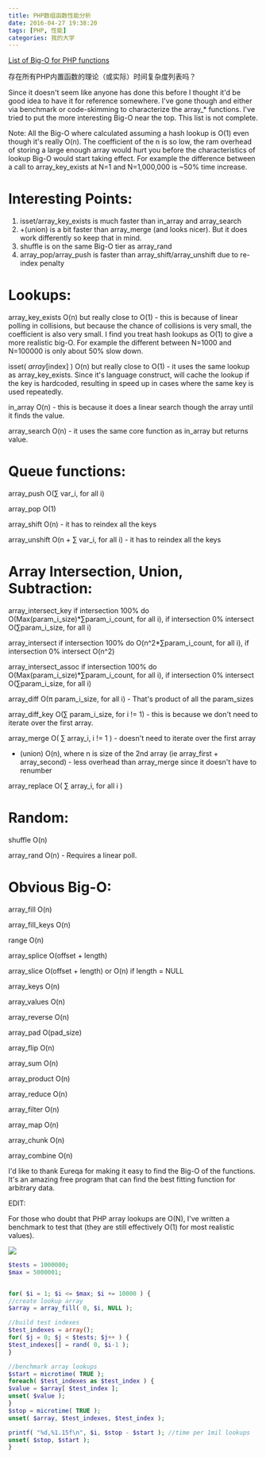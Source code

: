 ```yaml
---
title: PHP数组函数性能分析
date: 2016-04-27 19:38:20
tags: [PHP, 性能]
categories: 我的大学
---
```


[List of Big-O for PHP functions](http://stackoverflow.com/questions/2473989/list-of-big-o-for-php-functions)

存在所有PHP内置函数的理论（或实际）时间复杂度列表吗？

Since it doesn't seem like anyone has done this before I thought it'd be good idea to have it for reference somewhere. I've gone though and either via benchmark or code-skimming to characterize the array_* functions. I've tried to put the more interesting Big-O near the top. This list is not complete.

Note: All the Big-O where calculated assuming a hash lookup is O(1) even though it's really O(n). The coefficient of the n is so low, the ram overhead of storing a large enough array would hurt you before the characteristics of lookup Big-O would start taking effect. For example the difference between a call to array_key_exists at N=1 and N=1,000,000 is ~50% time increase.

# Interesting Points:

1. isset/array_key_exists is much faster than in_array and array_search
2. +(union) is a bit faster than array_merge (and looks nicer). But it does work differently so keep that in mind.
3. shuffle is on the same Big-O tier as array_rand
4. array_pop/array_push is faster than array_shift/array_unshift due to re-index penalty

# Lookups:
array_key_exists O(n) but really close to O(1) - this is because of linear polling in collisions, but because the chance of collisions is very small, the coefficient is also very small. I find you treat hash lookups as O(1) to give a more realistic big-O. For example the different between N=1000 and N=100000 is only about 50% slow down.

isset( $array[$index] ) O(n) but really close to O(1) - it uses the same lookup as array_key_exists. Since it's language construct, will cache the lookup if the key is hardcoded, resulting in speed up in cases where the same key is used repeatedly.

in_array O(n) - this is because it does a linear search though the array until it finds the value.

array_search O(n) - it uses the same core function as in_array but returns value.

# Queue functions:
array_push O(∑ var_i, for all i)

array_pop O(1)

array_shift O(n) - it has to reindex all the keys

array_unshift O(n + ∑ var_i, for all i) - it has to reindex all the keys

# Array Intersection, Union, Subtraction:
array_intersect_key if intersection 100% do O(Max(param_i_size)*∑param_i_count, for all i), if intersection 0% intersect O(∑param_i_size, for all i)

array_intersect if intersection 100% do O(n^2*∑param_i_count, for all i), if intersection 0% intersect O(n^2)

array_intersect_assoc if intersection 100% do O(Max(param_i_size)*∑param_i_count, for all i), if intersection 0% intersect O(∑param_i_size, for all i)

array_diff O(π param_i_size, for all i) - That's product of all the param_sizes

array_diff_key O(∑ param_i_size, for i != 1) - this is because we don't need to iterate over the first array.

array_merge O( ∑ array_i, i != 1 ) - doesn't need to iterate over the first array

+ (union) O(n), where n is size of the 2nd array (ie array_first + array_second) - less overhead than array_merge since it doesn't have to renumber

array_replace O( ∑ array_i, for all i )

# Random:
shuffle O(n)

array_rand O(n) - Requires a linear poll.

# Obvious Big-O:
array_fill O(n)

array_fill_keys O(n)

range O(n)

array_splice O(offset + length)

array_slice O(offset + length) or O(n) if length = NULL

array_keys O(n)

array_values O(n)

array_reverse O(n)

array_pad O(pad_size)

array_flip O(n)

array_sum O(n)

array_product O(n)

array_reduce O(n)

array_filter O(n)

array_map O(n)

array_chunk O(n)

array_combine O(n)

I'd like to thank Eureqa for making it easy to find the Big-O of the functions. It's an amazing free program that can find the best fitting function for arbitrary data.

EDIT:

For those who doubt that PHP array lookups are O(N), I've written a benchmark to test that (they are still effectively O(1) for most realistic values).

![](http://ww3.sinaimg.cn/large/4bc2a2bajw1f3bi0rs68yj20te0afaau.jpg)

``` php
$tests = 1000000;
$max = 5000001;


for( $i = 1; $i <= $max; $i += 10000 ) {
//create lookup array
$array = array_fill( 0, $i, NULL );

//build test indexes
$test_indexes = array();
for( $j = 0; $j < $tests; $j++ ) {
$test_indexes[] = rand( 0, $i-1 );
}

//benchmark array lookups
$start = microtime( TRUE );
foreach( $test_indexes as $test_index ) {
$value = $array[ $test_index ];
unset( $value );
}
$stop = microtime( TRUE );
unset( $array, $test_indexes, $test_index );

printf( "%d,%1.15f\n", $i, $stop - $start ); //time per 1mil lookups
unset( $stop, $start );
}
```

